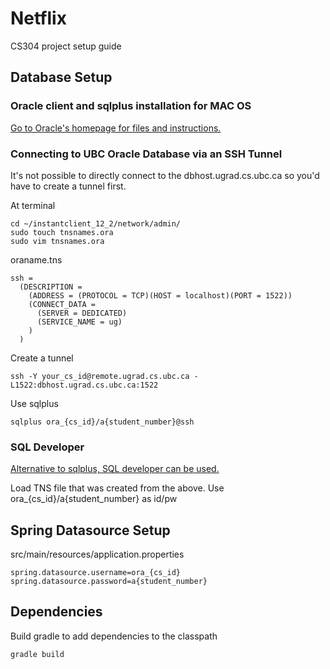 # Netflix
CS304 project setup guide

## Database Setup
### Oracle client and sqlplus installation for MAC OS
[Go to Oracle's homepage for files and instructions.](http://www.oracle.com/technetwork/topics/intel-macsoft-096467.html)

### Connecting to UBC Oracle Database via an SSH Tunnel
It's not possible to directly connect to the dbhost.ugrad.cs.ubc.ca so you'd have to create a tunnel first.

At terminal
```
cd ~/instantclient_12_2/network/admin/
sudo touch tnsnames.ora
sudo vim tnsnames.ora
```
oraname.tns
```
ssh =
  (DESCRIPTION =
    (ADDRESS = (PROTOCOL = TCP)(HOST = localhost)(PORT = 1522))
    (CONNECT_DATA =
      (SERVER = DEDICATED)
      (SERVICE_NAME = ug)
    )
  )
```
Create a tunnel 
```
ssh -Y your_cs_id@remote.ugrad.cs.ubc.ca -L1522:dbhost.ugrad.cs.ubc.ca:1522
```
Use sqlplus
```
sqlplus ora_{cs_id}/a{student_number}@ssh
```
### SQL Developer
[Alternative to sqlplus, SQL developer can be used.](http://www.oracle.com/technetwork/developer-tools/sql-developer/overview/index.html)

Load TNS file that was created from the above.
Use ora_{cs_id}/a{student_number} as id/pw

## Spring Datasource Setup
src/main/resources/application.properties

```
spring.datasource.username=ora_{cs_id}
spring.datasource.password=a{student_number}
```

## Dependencies
Build gradle to add dependencies to the classpath
```
gradle build
```
